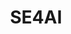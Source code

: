---
layout: list
title: SE4AI
slug: se4ai
category: research
menu: false
submenu: true
order: 21
---